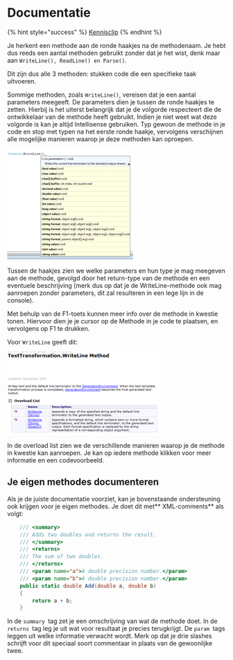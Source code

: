 # Documentatie

{% hint style="success" %}
[Kennisclip](https://youtu.be/18YGO18-AAI)
{% endhint %}

Je herkent een methode aan de ronde haakjes na de methodenaam. Je hebt dus reeds een aantal methoden gebruikt zonder dat je het wist, denk maar aan `WriteLine(), ReadLine() en Parse()`.

Dit zijn dus alle 3 methoden: stukken code die een specifieke taak uitvoeren.

Sommige methoden, zoals `WriteLine()`, vereisen dat je een aantal parameters meegeeft. De parameters dien je tussen de ronde haakjes te zetten. Hierbij is het uiterst belangrijk dat je de volgorde respecteert die de ontwikkelaar van de methode heeft gebruikt. Indien je niet weet wat deze volgorde is kan je altijd Intellisense gebruiken. Typ gewoon de methode in je code en stop met typen na het eerste ronde haakje, vervolgens verschijnen alle mogelijke manieren waarop je deze methoden kan oproepen.

![](<../../.gitbook/assets/methoden1 (2) (1).png>)

Tussen de haakjes zien we welke parameters en hun type je mag meegeven aan de methode, gevolgd door het return-type van de methode en een eventuele beschrijving (merk dus op dat je de WriteLine-methode ook mag aanroepen zonder parameters, dit zal resulteren in een lege lijn in de console).

Met behulp van de F1-toets kunnen meer info over de methode in kwestie tonen. Hiervoor dien je je cursor op de Methode in je code te plaatsen, en vervolgens op F1 te drukken.

Voor `WriteLine` geeft dit:

![](<../../.gitbook/assets/methoden2 (2) (1).png>)

In de overload list zien we de verschillende manieren waarop je de methode in kwestie kan aanroepen. Je kan op iedere methode klikken voor meer informatie en een codevoorbeeld.

## Je eigen methodes documenteren

Als je de juiste documentatie voorziet, kan je bovenstaande ondersteuning ook krijgen voor je eigen methodes. Je doet dit met** XML-comments** als volgt:

```csharp
    /// <summary>
    /// Adds two doubles and returns the result.
    /// </summary>
    /// <returns>
    /// The sum of two doubles.
    /// </returns>
    /// <param name="a">A double precision number.</param>
    /// <param name="b">A double precision number.</param>
    public static double Add(double a, double b)
    {
        return a + b;
    }
```

In de `summary `tag zet je een omschrijving van wat de methode doet. In de `returns `tag leg je uit wat voor resultaat je precies terugkrijgt. De `param `tags leggen uit welke informatie verwacht wordt. Merk op dat je drie slashes schrijft voor dit speciaal soort commentaar in plaats van de gewoonlijke twee.
